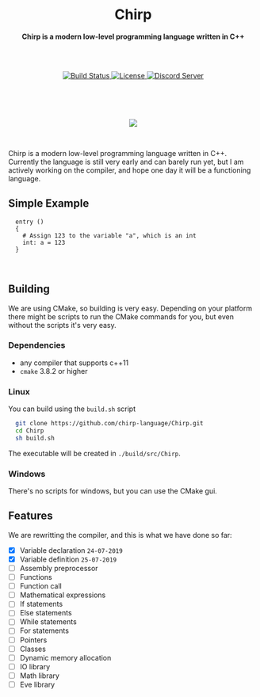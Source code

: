 <h1 align = 'center'>Chirp</h1>

<div align = 'center'>
  <strong>Chirp is a modern low-level programming language written in C++</strong>

  <br><br>

  <!-- Source for new image: https://shields.io/category/build -->
  <a href = 'https://travis-ci.org/binkiklou/Chirp'>
    <img src = 'https://img.shields.io/travis/binkiklou/Chirp/master.svg?style=for-the-badge' alt = 'Build Status' />
  </a>

  <a href = 'https://github.com/binkiklou/Chirp/blob/master/LICENSE'>
    <img src = 'https://img.shields.io/github/license/binkiklou/Chirp.svg?style=for-the-badge' alt = 'License' />
  </a>

  <a href = 'https://discord.gg/8EeVJaS'>
    <img src = 'http://munchii.me/Images/ChirpDiscord.svg' alt = 'Discord Server' />
  </a>
</div>

<br><br><br>

<p align = 'center'>
  <img src = 'https://camo.githubusercontent.com/641f171b8217bb22d5951086a25c7c7a037a106c/68747470733a2f2f63646e2e646973636f72646170702e636f6d2f6174746163686d656e74732f3530363135323839363631383935343831322f3538323035313338303737373435313534312f4368697270536d616c6c49636f6e2e706e67'>
</p>

<br>

Chirp is a modern low-level programming language written in C++. Currently the language is still very early and can barely run yet, but I am actively working on the compiler, and hope one day it will be a functioning language.

## Simple Example

```chirp
  entry ()
  {
    # Assign 123 to the variable "a", which is an int
    int: a = 123
  }
```

<br>

## Building

We are using CMake, so building is very easy. Depending on your platform there might be scripts to run the CMake commands for you, but even without the scripts it's very easy.

### Dependencies

- any compiler that supports c++11
- `cmake` 3.8.2 or higher

### Linux

You can build using the `build.sh` script

```bash
  git clone https://github.com/chirp-language/Chirp.git
  cd Chirp
  sh build.sh
```

The executable will be created in `./build/src/Chirp`.

### Windows

There's no scripts for windows, but you can use the CMake gui.

## Features

We are rewritting the compiler, and this is what we have done so far:

- [x] Variable declaration `24-07-2019`
- [x] Variable definition `25-07-2019`
- [ ] Assembly preprocessor
- [ ] Functions
- [ ] Function call
- [ ] Mathematical expressions
- [ ] If statements
- [ ] Else statements
- [ ] While statements
- [ ] For statements
- [ ] Pointers
- [ ] Classes
- [ ] Dynamic memory allocation
- [ ] IO library
- [ ] Math library
- [ ] Eve library

<br>
